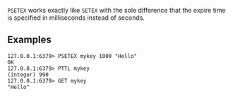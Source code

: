`PSETEX` works exactly like `SETEX` with the sole difference that the expire
time is specified in milliseconds instead of seconds.

## Examples

```
127.0.0.1:6379> PSETEX mykey 1000 "Hello"
OK
127.0.0.1:6379> PTTL mykey
(integer) 990
127.0.0.1:6379> GET mykey
"Hello"
```
